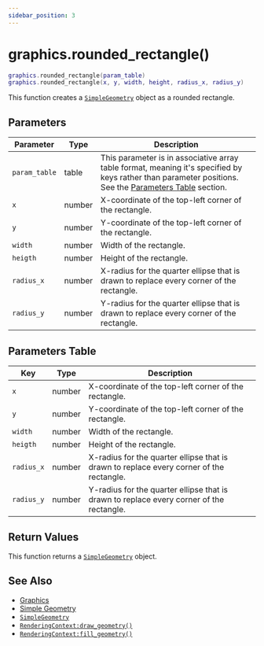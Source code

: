 ```yaml
---
sidebar_position: 3
---
```


# graphics.rounded_rectangle()
```lua
graphics.rounded_rectangle(param_table)
graphics.rounded_rectangle(x, y, width, height, radius_x, radius_y)
```
This function creates a [`SimpleGeometry`](/libs/graphics/SimpleGeometry) object as a rounded rectangle.


## Parameters
|Parameter|Type|Description|
|-|-|-|
|`param_table`|table|This parameter is in associative array table format, meaning it's specified by keys rather than parameter positions. See the [Parameters Table](#parameters-table) section.|
|`x`|number|X-coordinate of the top-left corner of the rectangle.
|`y`|number|Y-coordinate of the top-left corner of the rectangle.
|`width`|number|Width of the rectangle.
|`heigth`|number|Height of the rectangle.
|`radius_x`|number|X-radius for the quarter ellipse that is drawn to replace every corner of the rectangle.
|`radius_y`|number|Y-radius for the quarter ellipse that is drawn to replace every corner of the rectangle.


## Parameters Table
|Key|Type|Description|
|-|-|-|
|`x`|number|X-coordinate of the top-left corner of the rectangle.
|`y`|number|Y-coordinate of the top-left corner of the rectangle.
|`width`|number|Width of the rectangle.
|`heigth`|number|Height of the rectangle.
|`radius_x`|number|X-radius for the quarter ellipse that is drawn to replace every corner of the rectangle.
|`radius_y`|number|Y-radius for the quarter ellipse that is drawn to replace every corner of the rectangle.


## Return Values
This function returns a [`SimpleGeometry`](/libs/graphics/SimpleGeometry) object.

## See Also
- [Graphics](/guide/graphics)
- [Simple Geometry](/guide/graphics#simple-geometry)
- [`SimpleGeometry`](/libs/graphics/SimpleGeometry/)
- [`RenderingContext:draw_geometry()`](/libs/graphics/RenderingContext/RenderingContext-draw_geometry)
- [`RenderingContext:fill_geometry()`](/libs/graphics/RenderingContext/RenderingContext-fill_geometry)
